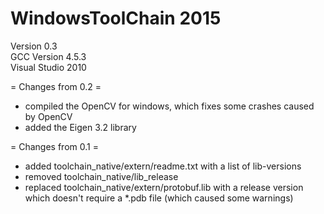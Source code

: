 # WindowsToolChain 2015

Version 0.3  
GCC Version 4.5.3  
Visual Studio 2010  

= Changes from 0.2 =  
 - compiled the OpenCV for windows, which fixes some crashes caused by OpenCV  
 - added the Eigen 3.2 library  

= Changes from 0.1 =  
 - added toolchain_native/extern/readme.txt with a list of lib-versions  
 - removed toolchain_native/lib_release  
 - replaced toolchain_native/extern/protobuf.lib with a release version which doesn't require a *.pdb file (which caused some warnings)  